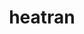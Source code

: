 ---
id: 485
title: heatran
types: [fire,steel]
image: https://raw.githubusercontent.com/PokeAPI/sprites/master/sprites/pokemon/485.png
---